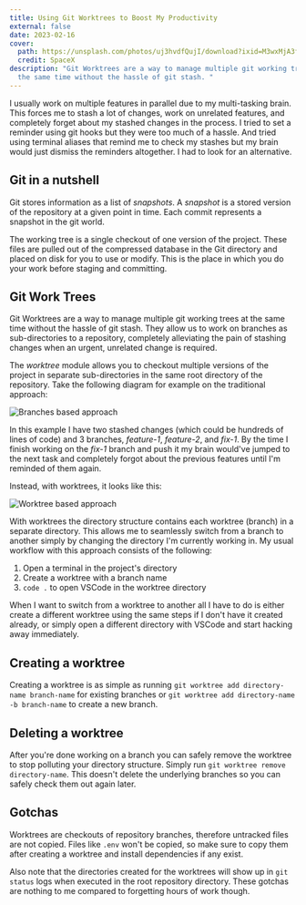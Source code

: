 ```yaml
---
title: Using Git Worktrees to Boost My Productivity
external: false
date: 2023-02-16
cover:
  path: https://unsplash.com/photos/uj3hvdfQujI/download?ixid=M3wxMjA3fDB8MXxzZWFyY2h8NHx8cm9ja2V0fGVufDB8fHx8MTcyNjA0OTQ3OHww&force=true&auto=format&fit=crop
  credit: SpaceX
description: "Git Worktrees are a way to manage multiple git working trees at
  the same time without the hassle of git stash. "
---
```

I usually work on multiple features in parallel due to my multi-tasking brain. This forces me to stash a lot of changes, work on unrelated features, and completely forget about my stashed changes in the process. I tried to set a reminder using git hooks but they were too much of a hassle. And tried using terminal aliases that remind me to check my stashes but my brain would just dismiss the reminders altogether. I had to look for an alternative. 

## Git in a nutshell

Git stores information as a list of *snapshots*. A *snapshot* is a stored version of the repository at a given point in time. Each commit represents a snapshot in the git world. 

The working tree is a single checkout of one version of the project. These files are pulled out of the compressed database in the Git directory and placed on disk for you to use or modify. This is the place in which you do your work before staging and committing.

## Git Work Trees

Git Worktrees are a way to manage multiple git working trees at the same time without the hassle of git stash. They allow us to work on branches as sub-directories to a repository, completely alleviating the pain of stashing changes when an urgent, unrelated change is required.

The *worktree* module allows you to checkout multiple versions of the project in separate sub-directories in the same root directory of the repository. Take the following diagram for example on the traditional approach:

![Branches based approach](/branches_approach.png)

In this example I have two stashed changes (which could be hundreds of lines of code) and 3 branches, *feature-1*, *feature-2*, and *fix-1*. By the time I finish working on the *fix-1* branch and push it my brain would've jumped to the next task and completely forgot about the previous features until I'm reminded of them again. 


Instead, with worktrees, it looks like this:


![Worktree based approach](/worktree_approach.png)

With worktrees the directory structure contains each worktree (branch) in a separate directory. This allows me to seamlessly switch from a branch to another simply by changing the directory I'm currently working in. My usual workflow with this approach consists of the following:

1. Open a terminal in the project's directory
2. Create a worktree with a branch name
3. `code .` to open VSCode in the worktree directory

When I want to switch from a worktree to another all I have to do is either create a different worktree using the same steps if I don't have it created already, or simply open a different directory with VSCode and start hacking away immediately.

## Creating a worktree

Creating a worktree is as simple as running `git worktree add directory-name branch-name` for existing branches or `git worktree add directory-name -b branch-name` to create a new branch.

## Deleting a worktree

After you're done working on a branch you can safely remove the worktree to stop polluting your directory structure. Simply run `git worktree remove directory-name`. This doesn't delete the underlying branches so you can safely check them out again later. 

## Gotchas

Worktrees are checkouts of repository branches, therefore untracked files are not copied. Files like `.env` won't be copied, so make sure to copy them after creating a worktree and install dependencies if any exist. 

Also note that the directories created for the worktrees will show up in `git status` logs when executed in the root repository directory. These gotchas are nothing to me compared to forgetting hours of work though. 